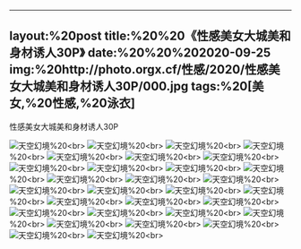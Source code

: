 ﻿---
layout:%20post
title:%20%20《性感美女大城美和身材诱人30P》
date:%20%20%202020-09-25
img:%20http://photo.orgx.cf/性感/2020/性感美女大城美和身材诱人30P/000.jpg
tags:%20[美女,%20性感,%20泳衣]
---

性感美女大城美和身材诱人30P



![天空幻境](http://photo.orgx.cf/性感/2020/性感美女大城美和身材诱人30P/001.jpg%20''天空幻境'')%20<br>
![天空幻境](http://photo.orgx.cf/性感/2020/性感美女大城美和身材诱人30P/002.jpg%20''天空幻境'')%20<br>
![天空幻境](http://photo.orgx.cf/性感/2020/性感美女大城美和身材诱人30P/003.jpg%20''天空幻境'')%20<br>
![天空幻境](http://photo.orgx.cf/性感/2020/性感美女大城美和身材诱人30P/004.jpg%20''天空幻境'')%20<br>
![天空幻境](http://photo.orgx.cf/性感/2020/性感美女大城美和身材诱人30P/005.jpg%20''天空幻境'')%20<br>
![天空幻境](http://photo.orgx.cf/性感/2020/性感美女大城美和身材诱人30P/006.jpg%20''天空幻境'')%20<br>
![天空幻境](http://photo.orgx.cf/性感/2020/性感美女大城美和身材诱人30P/007.jpg%20''天空幻境'')%20<br>
![天空幻境](http://photo.orgx.cf/性感/2020/性感美女大城美和身材诱人30P/008.jpg%20''天空幻境'')%20<br>
![天空幻境](http://photo.orgx.cf/性感/2020/性感美女大城美和身材诱人30P/009.jpg%20''天空幻境'')%20<br>
![天空幻境](http://photo.orgx.cf/性感/2020/性感美女大城美和身材诱人30P/010.jpg%20''天空幻境'')%20<br>
![天空幻境](http://photo.orgx.cf/性感/2020/性感美女大城美和身材诱人30P/011.jpg%20''天空幻境'')%20<br>
![天空幻境](http://photo.orgx.cf/性感/2020/性感美女大城美和身材诱人30P/012.jpg%20''天空幻境'')%20<br>
![天空幻境](http://photo.orgx.cf/性感/2020/性感美女大城美和身材诱人30P/013.jpg%20''天空幻境'')%20<br>
![天空幻境](http://photo.orgx.cf/性感/2020/性感美女大城美和身材诱人30P/014.jpg%20''天空幻境'')%20<br>
![天空幻境](http://photo.orgx.cf/性感/2020/性感美女大城美和身材诱人30P/015.jpg%20''天空幻境'')%20<br>
![天空幻境](http://photo.orgx.cf/性感/2020/性感美女大城美和身材诱人30P/016.jpg%20''天空幻境'')%20<br>
![天空幻境](http://photo.orgx.cf/性感/2020/性感美女大城美和身材诱人30P/017.jpg%20''天空幻境'')%20<br>
![天空幻境](http://photo.orgx.cf/性感/2020/性感美女大城美和身材诱人30P/018.jpg%20''天空幻境'')%20<br>
![天空幻境](http://photo.orgx.cf/性感/2020/性感美女大城美和身材诱人30P/019.jpg%20''天空幻境'')%20<br>
![天空幻境](http://photo.orgx.cf/性感/2020/性感美女大城美和身材诱人30P/020.jpg%20''天空幻境'')%20<br>
![天空幻境](http://photo.orgx.cf/性感/2020/性感美女大城美和身材诱人30P/021.jpg%20''天空幻境'')%20<br>
![天空幻境](http://photo.orgx.cf/性感/2020/性感美女大城美和身材诱人30P/022.jpg%20''天空幻境'')%20<br>
![天空幻境](http://photo.orgx.cf/性感/2020/性感美女大城美和身材诱人30P/023.jpg%20''天空幻境'')%20<br>
![天空幻境](http://photo.orgx.cf/性感/2020/性感美女大城美和身材诱人30P/024.jpg%20''天空幻境'')%20<br>
![天空幻境](http://photo.orgx.cf/性感/2020/性感美女大城美和身材诱人30P/025.jpg%20''天空幻境'')%20<br>
![天空幻境](http://photo.orgx.cf/性感/2020/性感美女大城美和身材诱人30P/026.jpg%20''天空幻境'')%20<br>
![天空幻境](http://photo.orgx.cf/性感/2020/性感美女大城美和身材诱人30P/027.jpg%20''天空幻境'')%20<br>
![天空幻境](http://photo.orgx.cf/性感/2020/性感美女大城美和身材诱人30P/028.jpg%20''天空幻境'')%20<br>
![天空幻境](http://photo.orgx.cf/性感/2020/性感美女大城美和身材诱人30P/029.jpg%20''天空幻境'')%20<br>
![天空幻境](http://photo.orgx.cf/性感/2020/性感美女大城美和身材诱人30P/030.jpg%20''天空幻境'')%20<br>